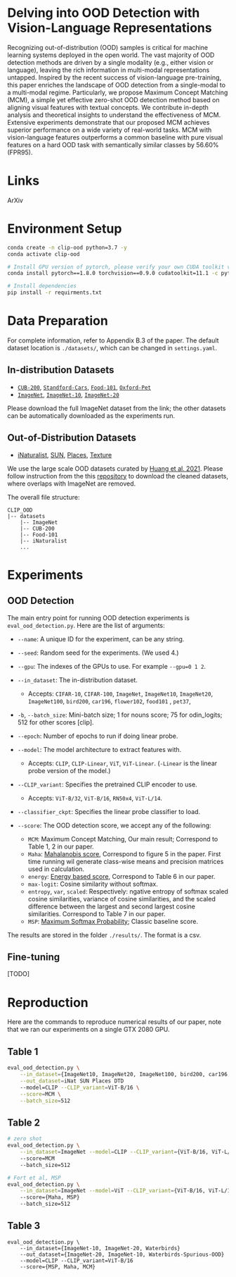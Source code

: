 # Delving into OOD Detection with Vision-Language Representations

Recognizing out-of-distribution (OOD) samples is critical for machine learning systems deployed in the open world. The vast majority of OOD detection methods are driven by a single modality (e.g., either vision or language), leaving the rich information in multi-modal representations untapped. Inspired by the recent success of vision-language pre-training, this paper enriches the landscape of OOD detection from a single-modal to a multi-modal regime. Particularly, we propose Maximum Concept Matching (MCM), a simple yet effective zero-shot OOD detection method based on aligning visual features with textual concepts. We contribute in-depth analysis and theoretical insights to understand the effectiveness of MCM. Extensive experiments demonstrate that our proposed MCM achieves superior performance on a wide variety of real-world tasks. MCM with vision-language features outperforms a common baseline with pure visual features on a hard OOD task with semantically similar classes by 56.60% (FPR95).

# Links

ArXiv

# Environment Setup

```sh
conda create -n clip-ood python=3.7 -y
conda activate clip-ood

# Install GPU version of pytorch, please verify your own CUDA toolkit version
conda install pytorch==1.8.0 torchvision==0.9.0 cudatoolkit=11.1 -c pytorch -c conda-forge

# Install dependencies
pip install -r requirments.txt
```

# Data Preparation

For complete information, refer to Appendix B.3 of the paper. The default dataset location is `./datasets/`, which can be changed in `settings.yaml`.

## In-distribution Datasets

- [`CUB-200`](http://www.vision.caltech.edu/datasets/cub_200_2011/), [`Standford-Cars`](http://ai.stanford.edu/~jkrause/cars/car_dataset.html), [`Food-101`](https://data.vision.ee.ethz.ch/cvl/datasets_extra/food-101/), [`Oxford-Pet`](https://www.robots.ox.ac.uk/~vgg/data/pets/)
- [`ImageNet`](https://image-net.org/challenges/LSVRC/2012/index.php#), [`ImageNet-10`](https://github.com/alvinmingwisc/CLIP_OOD/blob/clean-up/dataloaders/ImageNet-10-classlist.csv), [`ImageNet-20`](https://github.com/alvinmingwisc/CLIP_OOD/blob/clean-up/dataloaders/ImageNet-20-classlist.csv)

Please download the full ImageNet dataset from the link; the other datasets can be automatically downloaded as the experiments run.

## Out-of-Distribution Datasets

- [iNaturalist](https://arxiv.org/abs/1707.06642), [SUN](https://vision.princeton.edu/projects/2010/SUN/), [Places](https://arxiv.org/abs/1610.02055), [Texture](https://arxiv.org/abs/1311.3618)

We use the large scale OOD datasets curated by [Huang et al. 2021](https://arxiv.org/abs/2105.01879). Please follow instruction from the this [repository](https://github.com/deeplearning-wisc/large_scale_ood#out-of-distribution-dataset) to download the cleaned datasets, where overlaps with ImageNet are removed.

The overall file structure:

```
CLIP_OOD
|-- datasets
    |-- ImageNet
    |-- CUB-200
    |-- Food-101
    |-- iNaturalist
    ...
```

# Experiments

## OOD Detection

The main entry point for running OOD detection experiments is `eval_ood_detection.py`. Here are the list of arguments:

- `--name`: A unique ID for the experiment, can be any string.
- `--seed`: Random seed for the experiments. (We used 4.)
- `--gpu`: The indexes of the GPUs to use. For example `--gpu=0 1 2`.
- `--in_dataset`: The in-distribution dataset.
  - Accepts: `CIFAR-10`, `CIFAR-100`, `ImageNet`, `ImageNet10`, `ImageNet20`, `ImageNet100`, `bird200`, `car196`, `flower102`, `food101` , `pet37`,
  <!-- - `--out_datasets`: The out-of-distribution datasets, we accept multiple ones.
  - Accepts: `iNat`, `SUN`, `Places`, `DTD`, `ImageNet10`, `ImageNet20` -->
- `-b`, `--batch_size`: Mini-batch size; 1 for nouns score; 75 for odin_logits; 512 for other scores [clip].
- `--epoch`: Number of epochs to run if doing linear probe.
- `--model`: The model architecture to extract features with.
  - Accepts: `CLIP`, `CLIP-Linear`, `ViT`, `ViT-Linear`. (`-Linear` is the linear probe version of the model.)
- `--CLIP_variant`: Specifies the pretrained CLIP encoder to use.
  - Accepts: `ViT-B/32`, `ViT-B/16`, `RN50x4`, `ViT-L/14`.
- `--classifier_ckpt`: Specifies the linear probe classifier to load.
- `--score`: The OOD detection score, we accept any of the following:

  - `MCM`: Maximum Concept Matching, Our main result; Correspond to Table 1, 2 in our paper.
  - `Maha`: [Mahalanobis score](https://arxiv.org/abs/1807.03888), Correspond to figure 5 in the paper. First time running wil generate class-wise means and precision matrices used in calculation.
  - `energy`: [Energy based score](https://proceedings.neurips.cc/paper/2020/hash/f5496252609c43eb8a3d147ab9b9c006-Abstract.html), Correspond to Table 6 in our paper.
  - `max-logit`: Cosine similarity without softmax.
  - `entropy`, `var`, `scaled`: Respectively: ngative entropy of softmax scaled cosine similarities, variance of cosine similarities, and the scaled difference between the largest and second largest cosine similarities. Correspond to Table 7 in our paper.
  - `MSP`: [Maximum Softmax Probability](https://arxiv.org/abs/1610.02136); Classic baseline score.

The results are stored in the folder `./results/`. The format is a csv.

## Fine-tuning

[TODO]

# Reproduction

Here are the commands to reproduce numerical results of our paper, note that we ran our experiments on a single GTX 2080 GPU.

## Table 1

```sh
eval_ood_detection.py \
    --in_dataset={ImageNet10, ImageNet20, ImageNet100, bird200, car196, flower102, food101/pet37} \
    --out_dataset=iNat SUN Places DTD
    --model=CLIP --CLIP_variant=ViT-B/16 \
    --score=MCM \
    --batch_size=512
```

## Table 2

```sh
# zero shot
eval_ood_detection.py \
    --in_dataset=ImageNet --model=CLIP --CLIP_variant={ViT-B/16, ViT-L/14}
    --score=MCM
    --batch_size=512

# Fort et al, MSP
eval_ood_detection.py \
    --in_dataset=ImageNet --model=ViT --CLIP_variant={ViT-B/16, ViT-L/14}
    --score={Maha, MSP}
    --batch_size=512
```

## Table 3

```
eval_ood_detection.py \
    --in_dataset={ImageNet-10, ImageNet-20, Waterbirds}
    --out_dataset={ImageNet-20, ImageNet-10, Waterbirds-Spurious-OOD}
    --model=CLIP --CLIP_variant=ViT-B/16
    --score={MSP, Maha, MCM}
```
